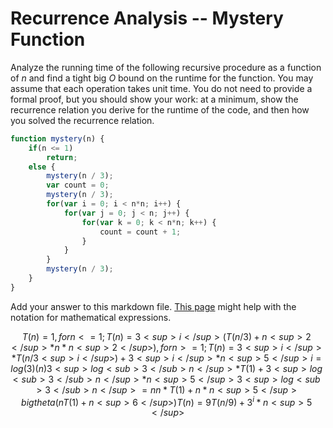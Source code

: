 # Recurrence Analysis -- Mystery Function

Analyze the running time of the following recursive procedure as a function of
$n$ and find a tight big $O$ bound on the runtime for the function. You may
assume that each operation takes unit time. You do not need to provide a formal
proof, but you should show your work: at a minimum, show the recurrence relation
you derive for the runtime of the code, and then how you solved the recurrence
relation.

```javascript
function mystery(n) {
    if(n <= 1)
        return;
    else {
        mystery(n / 3);
        var count = 0;
        mystery(n / 3);
        for(var i = 0; i < n*n; i++) {
            for(var j = 0; j < n; j++) {
                for(var k = 0; k < n*n; k++) {
                    count = count + 1;
                }
            }
        }
        mystery(n / 3);
    }
}
```

Add your answer to this markdown file. [This
page](https://docs.github.com/en/get-started/writing-on-github/working-with-advanced-formatting/writing-mathematical-expressions)
might help with the notation for mathematical expressions.

```math

T(n) = 1, for n <= 1;
T(n) = 3 <sup>i</sup> (T(n/3) + n <sup>2</sup> * n * n <sup>2</sup> ), for n >= 1;

T(n) = 3 <sup>i</sup> * T(n/3 <sup>i</sup> ) + 3 <sup>i</sup> * n <sup>5</sup>

i = log(3)(n)

3 <sup>log <sub>3</sub> n</sup> * T(1) + 3 <sup>log <sub>3</sub> n</sup> * n <sup>5</sup>

3 <sup>log <sub>3</sub> n</sup> = n

n * T(1) + n * n <sup>5</sup>

big theta (nT(1) + n <sup>6</sup>)

T(n) = 9T(n/9) + 3^i * n <sup>5</sup>
```
